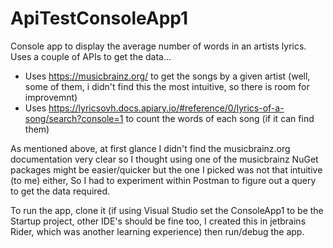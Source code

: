 # ApiTestConsoleApp1
Console app to display the average number of words in an artists lyrics. Uses a couple of APIs to get the data...

- Uses https://musicbrainz.org/ to get the songs by a given artist (well, some of them, i didn't find this the most intuitive, so there is room for improvemnt)
- Uses https://lyricsovh.docs.apiary.io/#reference/0/lyrics-of-a-song/search?console=1 to count the words of each song (if it can find them)

As mentioned above, at first glance I didn't find the musicbrainz.org documentation very clear so I thought using one of the musicbrainz NuGet packages might be easier/quicker but the one I picked was not that intuitive (to me) either, So I had to experiment within Postman to figure out a query to get the data required.

To run the app, clone it (if using Visual Studio set the ConsoleApp1 to be the Startup project, other IDE's should be fine too, I created this in jetbrains Rider, which was another learning experience) then run/debug the app.



